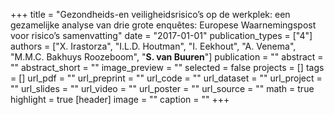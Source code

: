 +++
title = "Gezondheids-en veiligheidsrisico’s op de werkplek: een gezamelijke analyse van drie grote enquêtes: Europese Waarnemingspost voor risico’s samenvatting"
date = "2017-01-01"
publication_types = ["4"]
authors = ["X. Irastorza", "I.L.D. Houtman", "I. Eekhout", "A. Venema", "M.M.C. Bakhuys Roozeboom", "**S. van Buuren**"]
publication = ""
abstract = ""
abstract_short = ""
image_preview = ""
selected = false
projects = []
tags = []
url_pdf = ""
url_preprint = ""
url_code = ""
url_dataset = ""
url_project = ""
url_slides = ""
url_video = ""
url_poster = ""
url_source = ""
math = true
highlight = true
[header]
image = ""
caption = ""
+++
